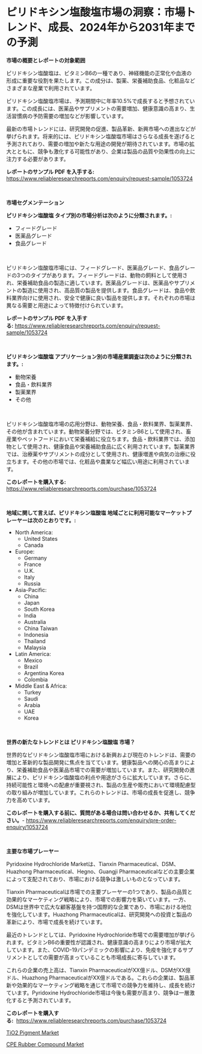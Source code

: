 <p><h1>ピリドキシン塩酸塩市場の洞察：市場トレンド、成長、2024年から2031年までの予測</h1></p><p><strong>市場の概要とレポートの対象範囲</strong></p>
<p><p>ピリドキシン塩酸塩は、ビタミンB6の一種であり、神経機能の正常化や血液の形成に重要な役割を果たします。この成分は、製薬、栄養補助食品、化粧品などさまざまな産業で利用されています。</p><p>ピリドキシン塩酸塩市場は、予測期間中に年率10.5%で成長すると予想されています。この成長には、医薬品やサプリメントの需要増加、健康意識の高まり、生活習慣病の予防需要の増加などが影響しています。</p><p>最新の市場トレンドには、研究開発の促進、製品革新、新興市場への進出などが挙げられます。将来的には、ピリドキシン塩酸塩市場はさらなる成長を遂げると予測されており、需要の増加や新たな用途の開発が期待されています。市場の拡大とともに、競争も激化する可能性があり、企業は製品の品質や効果性の向上に注力する必要があります。</p></p>
<p><strong>レポートのサンプル PDF を入手する:</strong> <a href="https://www.reliableresearchreports.com/enquiry/request-sample/1053724">https://www.reliableresearchreports.com/enquiry/request-sample/1053724</a></p>
<p>&nbsp;</p>
<p><strong>市場セグメンテーション</strong></p>
<p><strong>ピリドキシン塩酸塩 タイプ別の市場分析は次のように分類されます。:</strong></p>
<p><ul><li>フィードグレード</li><li>医薬品グレード</li><li>食品グレード</li></ul></p>
<p>&nbsp;</p>
<p><p>ピリドキシン塩酸塩市場には、フィードグレード、医薬品グレード、食品グレードの3つのタイプがあります。フィードグレードは、動物の飼料として使用され、栄養補助食品の製造に適しています。医薬品グレードは、医薬品やサプリメントの製造に使用され、高品質の製品を提供します。食品グレードは、食品や飲料業界向けに使用され、安全で健康に良い製品を提供します。それぞれの市場は異なる需要と用途によって特徴付けられています。</p></p>
<p><strong>レポートのサンプル PDF を入手する:</strong>&nbsp;<a href="https://www.reliableresearchreports.com/enquiry/request-sample/1053724">https://www.reliableresearchreports.com/enquiry/request-sample/1053724</a></p>
<p>&nbsp;</p>
<p><strong> ピリドキシン塩酸塩 アプリケーション別の市場産業調査は次のように分類されます。:</strong></p>
<p><ul><li>動物栄養</li><li>食品・飲料業界</li><li>製薬業界</li><li>その他</li></ul></p>
<p>&nbsp;</p>
<p><p>ピリドキシン塩酸塩市場の応用分野は、動物栄養、食品・飲料業界、製薬業界、その他が含まれています。動物栄養分野では、ビタミンB6として使用され、畜産業やペットフードにおいて栄養補給に役立ちます。食品・飲料業界では、添加物として使用され、健康食品や栄養補助食品に広く利用されています。製薬業界では、治療薬やサプリメントの成分として使用され、健康増進や病気の治療に役立ちます。その他の市場では、化粧品や農業など幅広い用途に利用されています。</p></p>
<p><strong>このレポートを購入する:</strong>&nbsp; <a href="https://www.reliableresearchreports.com/purchase/1053724">https://www.reliableresearchreports.com/purchase/1053724</a></p>
<p>&nbsp;</p>
<p><strong>地域に関して言えば、ピリドキシン塩酸塩 地域ごとに利用可能なマーケットプレーヤーは次のとおりです。:</strong></p>
<p><ul>
    <li>
        North America:
        <ul>
            <li>United States</li>
            <li>Canada</li>
        </ul>
    </li>
    <li>
        Europe:
        <ul>
            <li>Germany</li>
            <li>France</li>
            <li>U.K.</li>
            <li>Italy</li>
            <li>Russia</li>
        </ul>
    </li>
    <li>
        Asia-Pacific:
        <ul>
            <li>China</li>
            <li>Japan</li>
            <li>South Korea</li>
            <li>India</li>
            <li>Australia</li>
            <li>China Taiwan</li>
            <li>Indonesia</li>
            <li>Thailand</li>
            <li>Malaysia</li>
        </ul>
    </li>
    <li>
        Latin America:
        <ul>
            <li>Mexico</li>
            <li>Brazil</li>
            <li>Argentina Korea</li>
            <li>Colombia</li>
        </ul>
    </li>
    <li>
        Middle East & Africa:
        <ul>
            <li>Turkey</li>
            <li>Saudi</li>
            <li>Arabia</li>
            <li>UAE</li>
            <li>Korea</li>
        </ul>
    </li>
    </ul></p>
<p>&nbsp;</p>
<p><strong>世界の新たなトレンドとは ピリドキシン塩酸塩 市場？</strong></p>
<p><p>世界的なピリドキシン塩酸塩市場における新興および現在のトレンドは、需要の増加と革新的な製品開発に焦点を当てています。健康製品への関心の高まりにより、栄養補助食品や医薬品市場での需要が増加しています。また、研究開発の進展により、ピリドキシン塩酸塩の利点や用途がさらに拡大しています。さらに、持続可能性と環境への配慮が重要視され、製品の生産や販売において環境配慮型の取り組みが増加しています。これらのトレンドは、市場の成長を促進し、競争力を高めています。</p></p>
<p><strong>このレポートを購入する前に、質問がある場合は問い合わせるか、共有してください。</strong>- <a href="https://www.reliableresearchreports.com/enquiry/pre-order-enquiry/1053724">https://www.reliableresearchreports.com/enquiry/pre-order-enquiry/1053724</a></p>
<p>&nbsp;</p>
<p><strong>主要な市場プレーヤー</strong></p>
<p><p>Pyridoxine Hydrochloride Marketは、Tianxin Pharmaceutical、DSM、Huazhong Pharmaceutical、Hegno、Guangji Pharmaceuticalなどの主要企業によって支配されており、市場における競争は激しいものとなっています。</p><p>Tianxin Pharmaceuticalは市場での主要プレーヤーの1つであり、製品の品質と効果的なマーケティング戦略により、市場での影響力を築いています。一方、DSMは世界中で広大な顧客基盤を持つ国際的な企業であり、市場における地位を強化しています。Huazhong Pharmaceuticalは、研究開発への投資と製品の革新により、市場で成長を続けています。</p><p>最近のトレンドとしては、Pyridoxine Hydrochloride市場での需要増加が挙げられます。ビタミンB6の重要性が認識され、健康意識の高まりにより市場が拡大しています。また、COVID-19パンデミックの影響により、免疫を強化するサプリメントとしての需要が高まっていることも市場成長に寄与しています。</p><p>これらの企業の売上高は、Tianxin PharmaceuticalがXX億ドル、DSMがXX億ドル、Huazhong PharmaceuticalがXX億ドルである。これらの企業は、製品革新や効果的なマーケティング戦略を通じて市場での競争力を維持し、成長を続けています。Pyridoxine Hydrochloride市場は今後も需要が高まり、競争は一層激化すると予測されています。</p></p>
<p><strong>このレポートを購入する:</strong>&nbsp;&nbsp;<a href="https://www.reliableresearchreports.com/purchase/1053724">https://www.reliableresearchreports.com/purchase/1053724</a></p>
<p><p><a href="https://chivalrous-flock-a86.notion.site/TiO2-Pigment-Market-Research-Report-Provides-thorough-Industry-Overview-which-offers-an-In-Depth-An-3310db25c5204ebb91d4122e1c662e2a">TiO2 Pigment Market</a></p><p><a href="https://angry-finch-aaf.notion.site/CPE-Rubber-Compound-Market-Dynamics-2024-2031-Also-about-Its-Market-Trends-Projections-and-Opport-0bc7ff246e0f4465b46e57a93a130c15">CPE Rubber Compound Market</a></p></p>
